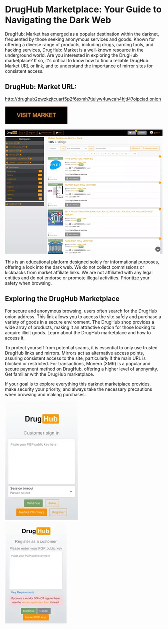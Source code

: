# DrugHub Marketplace: Your Guide to Navigating the Dark Web

DrugHub: Market has emerged as a popular destination within the darknet, frequented by those seeking anonymous services and goods. Known for offering a diverse range of products, including drugs, carding tools, and hacking services, DrugHub: Market is a well-known resource in the underground world. Are you interested in exploring the DrugHub marketplace? If so, it's critical to know how to find a reliable DrugHub: Market URL or link, and to understand the importance of mirror sites for consistent access.

## DrugHub: Market URL:

http://drughub2pwzkzjtcuarf5p2f6sxmh7tjuiyw4uwcah4hjtf47oipciad.onion

[<img src="/modules/form.webp" width="200">](http://drughub2pwzkzjtcuarf5p2f6sxmh7tjuiyw4uwcah4hjtf47oipciad.onion)


<a href="http://drughub2pwzkzjtcuarf5p2f6sxmh7tjuiyw4uwcah4hjtf47oipciad.onion"><img src="/modules/log.webp" alt="image" style="max-width: 100%;"><a>

This is an educational platform designed solely for informational purposes, offering a look into the dark web. We do not collect commissions or kickbacks from market affiliate links. We are not affiliated with any legal entities and do not endorse or promote illegal activities. Prioritize your safety when browsing.

## Exploring the DrugHub Marketplace

For secure and anonymous browsing, users often search for the DrugHub onion address. This link allows you to access the site safely and purchase a variety of goods in a secure environment. The DrugHub shop provides a wide array of products, making it an attractive option for those looking to acquire illicit goods. Learn about the DrugHub marketplace and how to access it.

To protect yourself from potential scams, it is essential to only use trusted DrugHub links and mirrors. Mirrors act as alternative access points, assuring consistent access to the site, particularly if the main URL is blocked or restricted. For transactions, Monero (XMR) is a popular and secure payment method on DrugHub, offering a higher level of anonymity. Get familiar with the DrugHub marketplace.

If your goal is to explore everything this darknet marketplace provides, make security your priority, and always take the necessary precautions when browsing and making purchases.


<a href="http://drughub2pwzkzjtcuarf5p2f6sxmh7tjuiyw4uwcah4hjtf47oipciad.onion"><img src="/modules/portion.webp" alt="image" style="max-width: 100%;"><a>  
<a href="http://drughub2pwzkzjtcuarf5p2f6sxmh7tjuiyw4uwcah4hjtf47oipciad.onion"><img src="/modules/app.webp" alt="image" style="max-width: 100%;"><a>